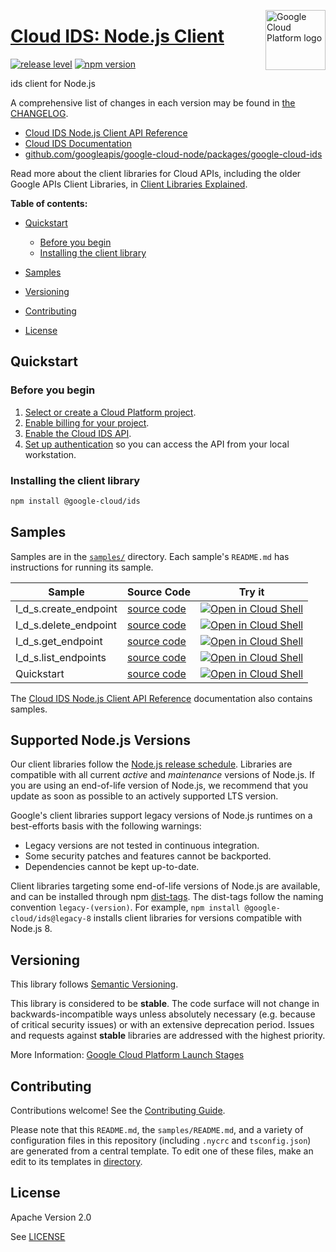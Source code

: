[//]: # "This README.md file is auto-generated, all changes to this file will be lost."
[//]: # "To regenerate it, use `python -m synthtool`."
<img src="https://avatars2.githubusercontent.com/u/2810941?v=3&s=96" alt="Google Cloud Platform logo" title="Google Cloud Platform" align="right" height="96" width="96"/>

# [Cloud IDS: Node.js Client](https://github.com/googleapis/google-cloud-node/tree/main/packages/google-cloud-ids)

[![release level](https://img.shields.io/badge/release%20level-stable-brightgreen.svg?style=flat)](https://cloud.google.com/terms/launch-stages)
[![npm version](https://img.shields.io/npm/v/@google-cloud/ids.svg)](https://www.npmjs.org/package/@google-cloud/ids)




ids client for Node.js


A comprehensive list of changes in each version may be found in
[the CHANGELOG](https://github.com/googleapis/google-cloud-node/tree/main/packages/google-cloud-ids/CHANGELOG.md).

* [Cloud IDS Node.js Client API Reference][client-docs]
* [Cloud IDS Documentation][product-docs]
* [github.com/googleapis/google-cloud-node/packages/google-cloud-ids](https://github.com/googleapis/google-cloud-node/tree/main/packages/google-cloud-ids)

Read more about the client libraries for Cloud APIs, including the older
Google APIs Client Libraries, in [Client Libraries Explained][explained].

[explained]: https://cloud.google.com/apis/docs/client-libraries-explained

**Table of contents:**


* [Quickstart](#quickstart)
  * [Before you begin](#before-you-begin)
  * [Installing the client library](#installing-the-client-library)

* [Samples](#samples)
* [Versioning](#versioning)
* [Contributing](#contributing)
* [License](#license)

## Quickstart

### Before you begin

1.  [Select or create a Cloud Platform project][projects].
1.  [Enable billing for your project][billing].
1.  [Enable the Cloud IDS API][enable_api].
1.  [Set up authentication][auth] so you can access the
    API from your local workstation.

### Installing the client library

```bash
npm install @google-cloud/ids
```




## Samples

Samples are in the [`samples/`](https://github.com/googleapis/google-cloud-node/tree/main/packages/google-cloud-ids/samples) directory. Each sample's `README.md` has instructions for running its sample.

| Sample                      | Source Code                       | Try it |
| --------------------------- | --------------------------------- | ------ |
| I_d_s.create_endpoint | [source code](https://github.com/googleapis/google-cloud-node/blob/master/packages/google-cloud-ids/samples/generated/v1/i_d_s.create_endpoint.js) | [![Open in Cloud Shell][shell_img]](https://console.cloud.google.com/cloudshell/open?git_repo=https://github.com/googleapis/google-cloud-node&page=editor&open_in_editor=packages/google-cloud-ids/samples/generated/v1/i_d_s.create_endpoint.js,packages/google-cloud-ids/samples/README.md) |
| I_d_s.delete_endpoint | [source code](https://github.com/googleapis/google-cloud-node/blob/master/packages/google-cloud-ids/samples/generated/v1/i_d_s.delete_endpoint.js) | [![Open in Cloud Shell][shell_img]](https://console.cloud.google.com/cloudshell/open?git_repo=https://github.com/googleapis/google-cloud-node&page=editor&open_in_editor=packages/google-cloud-ids/samples/generated/v1/i_d_s.delete_endpoint.js,packages/google-cloud-ids/samples/README.md) |
| I_d_s.get_endpoint | [source code](https://github.com/googleapis/google-cloud-node/blob/master/packages/google-cloud-ids/samples/generated/v1/i_d_s.get_endpoint.js) | [![Open in Cloud Shell][shell_img]](https://console.cloud.google.com/cloudshell/open?git_repo=https://github.com/googleapis/google-cloud-node&page=editor&open_in_editor=packages/google-cloud-ids/samples/generated/v1/i_d_s.get_endpoint.js,packages/google-cloud-ids/samples/README.md) |
| I_d_s.list_endpoints | [source code](https://github.com/googleapis/google-cloud-node/blob/master/packages/google-cloud-ids/samples/generated/v1/i_d_s.list_endpoints.js) | [![Open in Cloud Shell][shell_img]](https://console.cloud.google.com/cloudshell/open?git_repo=https://github.com/googleapis/google-cloud-node&page=editor&open_in_editor=packages/google-cloud-ids/samples/generated/v1/i_d_s.list_endpoints.js,packages/google-cloud-ids/samples/README.md) |
| Quickstart | [source code](https://github.com/googleapis/google-cloud-node/blob/master/packages/google-cloud-ids/samples/quickstart.js) | [![Open in Cloud Shell][shell_img]](https://console.cloud.google.com/cloudshell/open?git_repo=https://github.com/googleapis/google-cloud-node&page=editor&open_in_editor=packages/google-cloud-ids/samples/quickstart.js,packages/google-cloud-ids/samples/README.md) |



The [Cloud IDS Node.js Client API Reference][client-docs] documentation
also contains samples.

## Supported Node.js Versions

Our client libraries follow the [Node.js release schedule](https://github.com/nodejs/release#release-schedule).
Libraries are compatible with all current _active_ and _maintenance_ versions of
Node.js.
If you are using an end-of-life version of Node.js, we recommend that you update
as soon as possible to an actively supported LTS version.

Google's client libraries support legacy versions of Node.js runtimes on a
best-efforts basis with the following warnings:

* Legacy versions are not tested in continuous integration.
* Some security patches and features cannot be backported.
* Dependencies cannot be kept up-to-date.

Client libraries targeting some end-of-life versions of Node.js are available, and
can be installed through npm [dist-tags](https://docs.npmjs.com/cli/dist-tag).
The dist-tags follow the naming convention `legacy-(version)`.
For example, `npm install @google-cloud/ids@legacy-8` installs client libraries
for versions compatible with Node.js 8.

## Versioning

This library follows [Semantic Versioning](http://semver.org/).



This library is considered to be **stable**. The code surface will not change in backwards-incompatible ways
unless absolutely necessary (e.g. because of critical security issues) or with
an extensive deprecation period. Issues and requests against **stable** libraries
are addressed with the highest priority.






More Information: [Google Cloud Platform Launch Stages][launch_stages]

[launch_stages]: https://cloud.google.com/terms/launch-stages

## Contributing

Contributions welcome! See the [Contributing Guide](https://github.com/googleapis/google-cloud-node/blob/master/CONTRIBUTING.md).

Please note that this `README.md`, the `samples/README.md`,
and a variety of configuration files in this repository (including `.nycrc` and `tsconfig.json`)
are generated from a central template. To edit one of these files, make an edit
to its templates in
[directory](https://github.com/googleapis/synthtool).

## License

Apache Version 2.0

See [LICENSE](https://github.com/googleapis/google-cloud-node/blob/master/LICENSE)

[client-docs]: https://cloud.google.com/intrusion-detection-system
[product-docs]: https://cloud.google.com/intrusion-detection-system/
[shell_img]: https://gstatic.com/cloudssh/images/open-btn.png
[projects]: https://console.cloud.google.com/project
[billing]: https://support.google.com/cloud/answer/6293499#enable-billing
[enable_api]: https://console.cloud.google.com/flows/enableapi?apiid=ids.googleapis.com
[auth]: https://cloud.google.com/docs/authentication/external/set-up-adc-local
